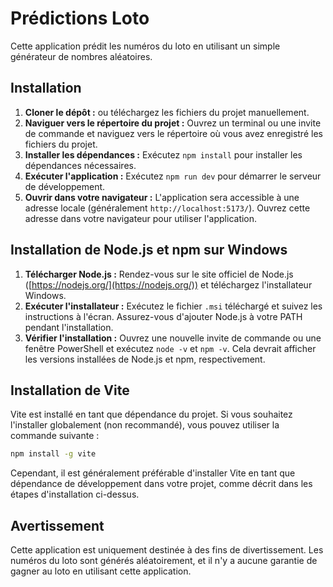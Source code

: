 # Prédictions Loto

Cette application prédit les numéros du loto en utilisant un simple générateur de nombres aléatoires.

## Installation

1.  **Cloner le dépôt :** ou téléchargez les fichiers du projet manuellement.
2.  **Naviguer vers le répertoire du projet :** Ouvrez un terminal ou une invite de commande et naviguez vers le répertoire où vous avez enregistré les fichiers du projet.
3.  **Installer les dépendances :** Exécutez `npm install` pour installer les dépendances nécessaires.
4.  **Exécuter l'application :** Exécutez `npm run dev` pour démarrer le serveur de développement.
5.  **Ouvrir dans votre navigateur :** L'application sera accessible à une adresse locale (généralement `http://localhost:5173/`). Ouvrez cette adresse dans votre navigateur pour utiliser l'application.

## Installation de Node.js et npm sur Windows

1.  **Télécharger Node.js :** Rendez-vous sur le site officiel de Node.js ([https://nodejs.org/](https://nodejs.org/)) et téléchargez l'installateur Windows.
2.  **Exécuter l'installateur :** Exécutez le fichier `.msi` téléchargé et suivez les instructions à l'écran. Assurez-vous d'ajouter Node.js à votre PATH pendant l'installation.
3.  **Vérifier l'installation :** Ouvrez une nouvelle invite de commande ou une fenêtre PowerShell et exécutez `node -v` et `npm -v`. Cela devrait afficher les versions installées de Node.js et npm, respectivement.

## Installation de Vite

Vite est installé en tant que dépendance du projet. Si vous souhaitez l'installer globalement (non recommandé), vous pouvez utiliser la commande suivante :

```bash
npm install -g vite
```

Cependant, il est généralement préférable d'installer Vite en tant que dépendance de développement dans votre projet, comme décrit dans les étapes d'installation ci-dessus.

## Avertissement

Cette application est uniquement destinée à des fins de divertissement. Les numéros du loto sont générés aléatoirement, et il n'y a aucune garantie de gagner au loto en utilisant cette application.
